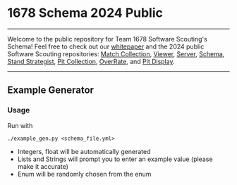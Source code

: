 # 1678 Schema 2024 Public
___
Welcome to the public repository for Team 1678 Software Scouting's Schema! Feel free to check out our [whitepaper]() and the 2024 public Software Scouting repositories: [Match Collection](https://github.com/frc1678/match-collection-2024-public), [Viewer](https://github.com/frc1678/viewer-2024-public), [Server](https://github.com/frc1678/server-2024-public), [Schema](https://github.com/frc1678/schema-2024-public), [Stand Strategist](https://github.com/frc1678/stand-strategist-2024-public), [Pit Collection](https://github.com/frc1678/pit-collection-2024-public), [OverRate](https://github.com/frc1678/overrate-2024-public), and [Pit Display](https://github.com/frc1678/pit-display-2024-public).
___

## Example Generator

### Usage
Run with
```
./example_gen.py <schema_file.yml>
```

- Integers, float will be automatically generated
- Lists and Strings will prompt you to enter an example value (please make it accurate)
- Enum will be randomly chosen from the enum
